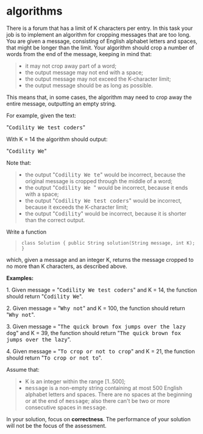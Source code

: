 # algorithms


<div class="brinza-task-description">
<p>There is a forum that has a limit of K characters per entry. In this task your job is to implement an algorithm for cropping messages that are too long. You are given a message, consisting of English alphabet letters and spaces, that might be longer than the limit. Your algorithm should crop a number of words from the end of the message, keeping in mind that:</p>
<blockquote><ul style="margin: 10px;padding: 0px;"><li>it may not crop away part of a word;</li>
<li>the output message may not end with a space;</li>
<li>the output message may not exceed the K-character limit;</li>
<li>the output message should be as long as possible.</li>
</ul>
</blockquote><p>This means that, in some cases, the algorithm may need to crop away the entire message, outputting an empty string.</p>
<p>For example, given the text:</p>
<p>"<tt style="white-space:pre-wrap">Codility We test coders</tt>"</p>
<p>With K = 14 the algorithm should output:</p>
<p>"<tt style="white-space:pre-wrap">Codility We</tt>"</p>
<p>Note that:</p>
<blockquote><ul style="margin: 10px;padding: 0px;"><li>the output "<tt style="white-space:pre-wrap">Codility We te</tt>" would be incorrect, because the original message is cropped through the middle of a word;</li>
<li>the output "<tt style="white-space:pre-wrap">Codility We </tt>" would be incorrect, because it ends with a space;</li>
<li>the output "<tt style="white-space:pre-wrap">Codility We test coders</tt>" would be incorrect, because it exceeds the K-character limit;</li>
<li>the output "<tt style="white-space:pre-wrap">Codility</tt>" would be incorrect, because it is shorter than the correct output.</li>
</ul>
</blockquote><p>Write a function</p>
<blockquote><p style="font-family: monospace; font-size: 9pt; display: block; white-space: pre-wrap"><tt>class Solution { public String solution(String message, int K); }</tt></p></blockquote>
<p>which, given a message and an integer K, returns the message cropped to no more than K characters, as described above.</p>
<p><b>Examples:</b></p>
<p>1. Given message = "<tt style="white-space:pre-wrap">Codility We test coders</tt>" and K = 14, the function should return "<tt style="white-space:pre-wrap">Codility We</tt>".</p>
<p>2. Given message = "<tt style="white-space:pre-wrap">Why not</tt>" and K = 100, the function should return "<tt style="white-space:pre-wrap">Why not</tt>".</p>
<p>3. Given message = "<tt style="white-space:pre-wrap">The quick brown fox jumps over the lazy dog</tt>" and K = 39, the function should return "<tt style="white-space:pre-wrap">The quick brown fox jumps over the lazy</tt>".</p>
<p>4. Given message = "<tt style="white-space:pre-wrap">To crop or not to crop</tt>" and K = 21, the function should return "<tt style="white-space:pre-wrap">To crop or not to</tt>".</p>
<p>Assume that:</p>
<blockquote><ul style="margin: 10px;padding: 0px;"><li>K is an integer within the range [<span class="number">1</span>..<span class="number">500</span>];</li>
<li><tt style="white-space:pre-wrap">message</tt> is a non-empty string containing at most 500 English alphabet letters and spaces. There are no spaces at the beginning or at the end of <tt style="white-space:pre-wrap">message</tt>; also there can't be two or more consecutive spaces in <tt style="white-space:pre-wrap">message</tt>.</li>
</ul>
</blockquote><p>In your solution, focus on <b><b>correctness</b></b>. The performance of your solution will not be the focus of the assessment.</p>
</div>
